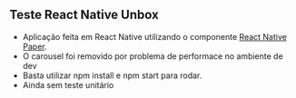 ## Teste React Native Unbox

- Aplicação feita em React Native utilizando o componente [React Native Paper](https://callstack.github.io/react-native-paper/).
- O carousel foi removido por problema de performace no ambiente de dev
- Basta utilizar npm install e npm start para rodar.
- Ainda sem teste unitário
